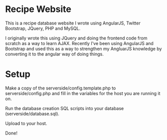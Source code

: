 Recipe Website
=============

This is a recipe database website I wrote using AngularJS, Twitter Bootstrap,
JQuery, PHP and MySQL.

I originally wrote this using JQuery and doing the frontend code from scratch
as a way to learn AJAX. Recently I've been using AngularJS and Bootstrap and
used this as a way to strengthen my AngluarJS knowledge by converting it to the
angular way of doing things.


Setup
=====

Make a copy of the serverside/config.template.php to serverside/config.php and
fill in the variables for the host you are running it on.

Run the database creation SQL scripts into your database (serverside/database.sql).

Upload to your host.

Done!
